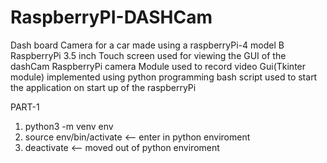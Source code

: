 # RaspberryPI-DASHCam
Dash board Camera for a car made using a raspberryPi-4 model B
RaspberryPi 3.5 inch Touch screen used for viewing the GUI of the dashCam
RaspberryPi camera Module used to record video
Gui(Tkinter module) implemented using python programming
bash script used to start the application on start up of the raspberryPi

PART-1
1. python3 -m venv env
2. source env/bin/activate <-- enter in python enviroment
3. deactivate <-- moved out of python enviroment

